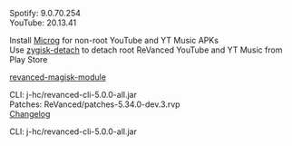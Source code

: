 Spotify: 9.0.70.254  
YouTube: 20.13.41  

Install [Microg](https://github.com/ReVanced/GmsCore/releases) for non-root YouTube and YT Music APKs  
Use [zygisk-detach](https://github.com/j-hc/zygisk-detach) to detach root ReVanced YouTube and YT Music from Play Store  

[revanced-magisk-module](https://github.com/j-hc/revanced-magisk-module)
  
CLI: j-hc/revanced-cli-5.0.0-all.jar  
Patches: ReVanced/patches-5.34.0-dev.3.rvp  
[Changelog](https://github.com/ReVanced/revanced-patches/releases/tag/v5.34.0-dev.3)

CLI: j-hc/revanced-cli-5.0.0-all.jar    
